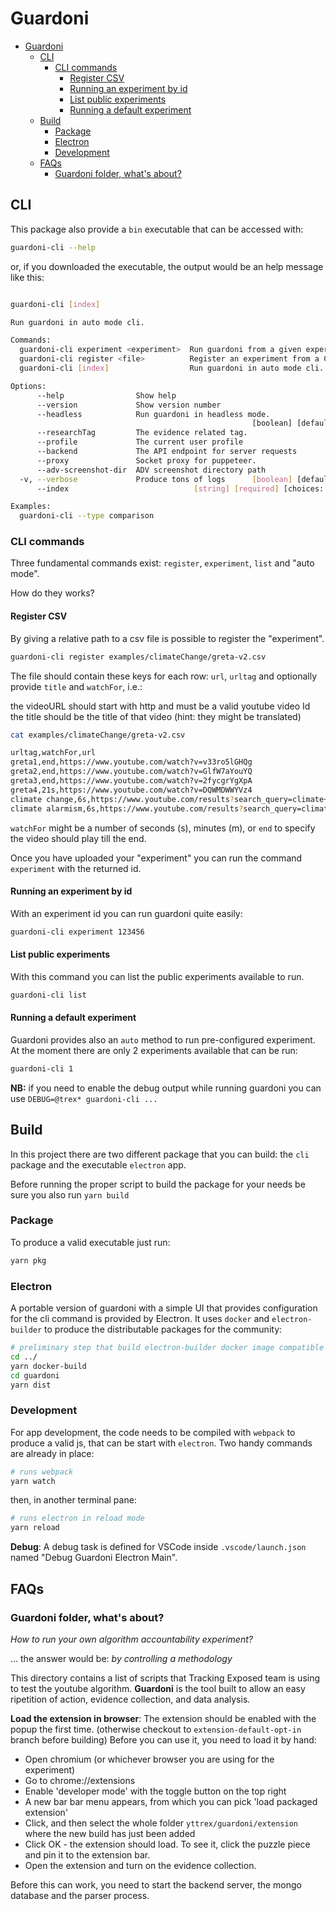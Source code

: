 # Guardoni

- [Guardoni](#guardoni)
  - [CLI](#cli)
    - [CLI commands](#cli-commands)
      - [Register CSV](#register-csv)
      - [Running an experiment by id](#running-an-experiment-by-id)
      - [List public experiments](#list-public-experiments)
      - [Running a default experiment](#running-a-default-experiment)
  - [Build](#build)
    - [Package](#package)
    - [Electron](#electron)
    - [Development](#development)
  - [FAQs](#faqs)
    - [Guardoni folder, what's about?](#guardoni-folder-whats-about)

## CLI

This package also provide a `bin` executable that can be accessed with:

```bash
guardoni-cli --help
```

or, if you downloaded the executable, the output would be an help message like this:

```bash

guardoni-cli [index]

Run guardoni in auto mode cli.

Commands:
  guardoni-cli experiment <experiment>  Run guardoni from a given experiment
  guardoni-cli register <file>          Register an experiment from a CSV
  guardoni-cli [index]                  Run guardoni in auto mode cli. [default]

Options:
      --help                Show help                                  [boolean]
      --version             Show version number                        [boolean]
      --headless            Run guardoni in headless mode.
                                                      [boolean] [default: false]
      --researchTag         The evidence related tag.                   [string]
      --profile             The current user profile                    [string]
      --backend             The API endpoint for server requests        [string]
      --proxy               Socket proxy for puppeteer.                 [string]
      --adv-screenshot-dir  ADV screenshot directory path               [string]
  -v, --verbose             Produce tons of logs      [boolean] [default: false]
      --index                            [string] [required] [choices: "1", "2"]

Examples:
  guardoni-cli --type comparison
```

### CLI commands

Three fundamental commands exist: `register`, `experiment`, `list` and "auto mode".

How do they works?

#### Register CSV

By giving a relative path to a csv file is possible to register the "experiment".

```bash
guardoni-cli register examples/climateChange/greta-v2.csv
```

The file should contain these keys for each row: `url`, `urltag` and optionally provide `title` and `watchFor`, i.e.:

the videoURL should start with http and must be a valid youtube video Id
the title should be the title of that video (hint: they might be translated)

```bash
cat examples/climateChange/greta-v2.csv

urltag,watchFor,url
greta1,end,https://www.youtube.com/watch?v=v33ro5lGHQg
greta2,end,https://www.youtube.com/watch?v=GlfW7aYouYQ
greta3,end,https://www.youtube.com/watch?v=2fycgrYgXpA
greta4,21s,https://www.youtube.com/watch?v=DQWMDWWYVz4
climate change,6s,https://www.youtube.com/results?search_query=climate+change
climate alarmism,6s,https://www.youtube.com/results?search_query=climate+alarmism
```

`watchFor` might be a number of seconds (s), minutes (m), or `end` to specify the video should play till the end.

Once you have uploaded your "experiment" you can run the command `experiment` with the returned id.

#### Running an experiment by id

With an experiment id you can run guardoni quite easily:

```bash
guardoni-cli experiment 123456
```

#### List public experiments

With this command you can list the public experiments available to run.

```bash
guardoni-cli list
```

#### Running a default experiment

Guardoni provides also an `auto` method to run pre-configured experiment. At the moment there are only 2 experiments available that can be run:

```bash
guardoni-cli 1
```

**NB:** if you need to enable the debug output while running guardoni you can use `DEBUG=@trex* guardoni-cli ...`

## Build

In this project there are two different package that you can build: the `cli` package and the executable `electron` app.

Before running the proper script to build the package for your needs be sure you also run `yarn build`

### Package

To produce a valid executable just run:

```bash
yarn pkg
```

### Electron

A portable version of guardoni with a simple UI that provides configuration for the cli command is provided by Electron.
It uses `docker` and `electron-builder` to produce the distributable packages for the community:

```sh
# preliminary step that build electron-builder docker image compatible with node 16
cd ../
yarn docker-build
cd guardoni
yarn dist
```

### Development

For app development, the code needs to be compiled with `webpack` to produce a valid js, that can be start with `electron`.
Two handy commands are already in place:

```sh
# runs webpack
yarn watch
```

then, in another terminal pane:

```sh
# runs electron in reload mode
yarn reload
```

**Debug**: A debug task is defined for VSCode inside `.vscode/launch.json` named "Debug Guardoni Electron Main".

## FAQs

### Guardoni folder, what's about?

_How to run your own algorithm accountability experiment?_

... the answer would be: _by controlling a methodology_

This directory contains a list of scripts that Tracking Exposed team is using to test the youtube algorithm. **Guardoni** is the tool built to allow an easy ripetition of action, evidence collection, and data analysis.

**Load the extension in browser**: The extension should be enabled with the popup the first time. (otherwise checkout to `extension-default-opt-in` branch before building)
Before you can use it, you need to load it by hand:

- Open chromium (or whichever browser you are using for the experiment)
- Go to chrome://extensions
- Enable 'developer mode' with the toggle button on the top right
- A new bar bar menu appears, from which you can pick 'load packaged extension'
- Click, and then select the whole folder `yttrex/guardoni/extension` where the new build has just been added
- Click OK - the extension should load. To see it, click the puzzle piece and pin it to the extension bar.
- Open the extension and turn on the evidence collection.

Before this can work, you need to start the backend server, the mongo database and the parser process.
